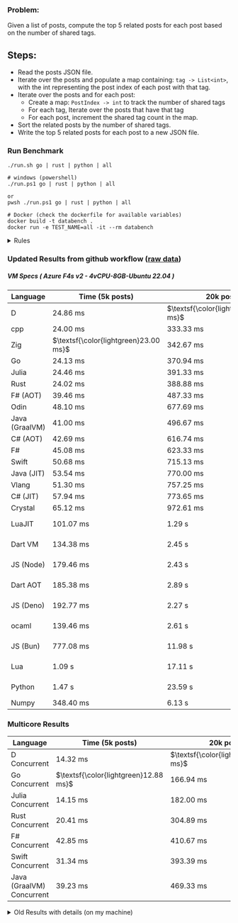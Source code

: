 ### Problem:

Given a list of posts, compute the top 5 related posts for each post based on the number of shared tags.

## Steps:

-   Read the posts JSON file.
-   Iterate over the posts and populate a map containing: `tag -> List<int>`, with the int representing the post index of each post with that tag.
-   Iterate over the posts and for each post:
    -   Create a map: `PostIndex -> int` to track the number of shared tags
    -   For each tag, Iterate over the posts that have that tag
    -   For each post, increment the shared tag count in the map.
-   Sort the related posts by the number of shared tags.
-   Write the top 5 related posts for each post to a new JSON file.

### Run Benchmark

```
./run.sh go | rust | python | all

# windows (powershell)
./run.ps1 go | rust | python | all

or
pwsh ./run.ps1 go | rust | python | all

# Docker (check the dockerfile for available variables)
docker build -t databench .
docker run -e TEST_NAME=all -it --rm databench
```

<details>
<summary> Rules </summary>

<h3>No:</h3>

-   FFI (including assembly inlining)
-   Unsafe code blocks
-   Custom benchmarking
-   Disabling runtime checks (bounds etc)
-   Specific hardware targeting
-   SIMD for single threaded solutions
-   Hardcoding number of posts
-   Lazy evaluation (Unless results are computed at runtime and timed)
-   Computation Caching

<h3>Must:</h3>

-   Support up to 100,000 posts
-   Parse json at runtime
-   Support up to 100 tags
-   Use a stable release of the compiler/runtime
-   Represent tags as strings
-   Be production ready
-   Use general purpose datastructures (not tailored for this benchmark)
</details>

### Updated Results from github workflow ([raw data](https://github.com/jinyus/related_post_gen/blob/main/raw_results.md))

##### VM Specs ( Azure F4s v2 - 4vCPU-8GB-Ubuntu 22.04 )

| Language       | Time (5k posts)                       | 20k posts                              | 60k posts                           | Total    |
| -------------- | ------------------------------------- | -------------------------------------- | ----------------------------------- | -------- |
| D | 24.86 ms | $\textsf{\color{lightgreen}315.19 ms}$ | $\textsf{\color{lightgreen}2.72 s}$ | 3.06 s |
| cpp | 24.00 ms | 333.33 ms | 2.94 s | 3.30 s |
| Zig | $\textsf{\color{lightgreen}23.00 ms}$ | 342.67 ms | 3.02 s | 3.38 s |
| Go | 24.13 ms | 370.94 ms | 3.28 s | 3.67 s |
| Julia | 24.46 ms | 391.33 ms | 3.44 s | 3.86 s |
| Rust | 24.02 ms | 388.88 ms | 3.45 s | 3.86 s |
| F# (AOT) | 39.46 ms | 487.33 ms | 5.18 s | 5.71 s |
| Odin | 48.10 ms | 677.69 ms | 5.09 s | 5.81 s |
| Java (GraalVM) | 41.00 ms | 496.67 ms | 5.29 s | 5.83 s |
| C# (AOT) | 42.69 ms | 616.74 ms | 5.41 s | 6.07 s |
| F# | 45.08 ms | 623.33 ms | 5.50 s | 6.17 s |
| Swift | 50.68 ms | 715.13 ms | 6.20 s | 6.97 s |
| Java (JIT) | 53.54 ms | 770.00 ms | 6.45 s | 7.27 s |
| Vlang | 51.30 ms | 757.25 ms | 6.67 s | 7.47 s |
| C# (JIT) | 57.94 ms | 773.65 ms | 6.77 s | 7.60 s |
| Crystal | 65.12 ms | 972.61 ms | 8.66 s | 9.69 s |
| LuaJIT | 101.07 ms | 1.29 s | 11.58 s | 12.97 s |
| Dart VM | 134.38 ms | 2.45 s | 21.05 s | 23.64 s |
| JS (Node) | 179.46 ms | 2.43 s | 24.54 s | 27.15 s |
| Dart AOT | 185.38 ms | 2.89 s | 25.79 s | 28.86 s |
| JS (Deno) | 192.77 ms | 2.27 s | 34.20 s | 36.66 s |
| ocaml | 139.46 ms | 2.61 s | 34.03 s | 36.78 s |
| JS (Bun) | 777.08 ms | 11.98 s | 107.67 s | 120.43 s |
| Lua | 1.09 s | 17.11 s | 152.70 s | 170.90 s |
| Python | 1.47 s | 23.59 s | 215.51 s | 240.57 s |
| Numpy | 348.40 ms | 6.13 s | OOM | N/A |

### Multicore Results

| Language       | Time (5k posts) | 20k posts        | 60k posts        | Total     |
| -------------- | --------------- | ---------------- | ---------------- | --------- |
| D Concurrent | 14.32 ms | $\textsf{\color{lightgreen}144.69 ms}$ | $\textsf{\color{lightgreen}1.16 s}$ | 1.32 s |
| Go Concurrent | $\textsf{\color{lightgreen}12.88 ms}$ | 166.94 ms | 1.42 s | 1.60 s |
| Julia Concurrent | 14.15 ms | 182.00 ms | 1.58 s | 1.78 s |
| Rust Concurrent | 20.41 ms | 304.89 ms | 2.72 s | 3.05 s |
| F# Concurrent | 42.85 ms | 410.67 ms | 3.35 s | 3.81 s |
| Swift Concurrent | 31.34 ms | 393.39 ms | 3.45 s | 3.87 s |
| Java (GraalVM) Concurrent | 39.23 ms | 469.33 ms | 5.30 s | 5.81 s |

<details>
<summary> Old Results with details (on my machine) </summary>

| Language   | Processing Time | Total (+ I/O) | Details                                                                                                                                                                                                                                                                                         |
| ---------- | --------------- | ------------- | ----------------------------------------------------------------------------------------------------------------------------------------------------------------------------------------------------------------------------------------------------------------------------------------------- |
| Rust       | -               | 4.5s          | Initial                                                                                                                                                                                                                                                                                         |
| Rust v2    | -               | 2.60s         | Replace std HashMap with fxHashMap by [phazer99](https://www.reddit.com/r/rust/comments/16plgok/comment/k1rtr4x/?utm_source=share&utm_medium=web2x&context=3)                                                                                                                                   |
| Rust v3    | -               | 1.28s         | Preallocate and reuse map and unstable sort by [vdrmn](https://www.reddit.com/r/rust/comments/16plgok/comment/k1rzo7g/?utm_source=share&utm_medium=web2x&context=3) and [Darksonn](https://www.reddit.com/r/rust/comments/16plgok/comment/k1rzwdx/?utm_source=share&utm_medium=web2x&context=3) |
| Rust v4    | -               | 0.13s         | Use Post index as key instead of Pointer and Binary Heap by [RB5009](https://www.reddit.com/r/rust/comments/16plgok/comment/k1s5ea0/?utm_source=share&utm_medium=web2x&context=3)                                                                                                               |
| Rust v5    | 38ms            | 52ms          | Rm hashing from loop and use vec[count] instead of map[index]count by RB5009                                                                                                                                                                                                                    |
| Rust v6    | 23ms            | 36ms          | Optimized Binary Heap Ops by [scottlamb](https://github.com/jinyus/related_post_gen/pull/12)                                                                                                                                                                                                    |
| Rust Rayon | 9ms             | 22ms          | Parallelize by [masmullin2000](https://github.com/jinyus/related_post_gen/pull/4)                                                                                                                                                                                                               |
| Rust Rayon | 8ms             | 22ms          | Remove comparison out of hot loop                                                                                                                                                                                                                                                               |
| ⠀          | ⠀               | ⠀             | ⠀                                                                                                                                                                                                                                                                                               |
| Go         | -               | 1.5s          | Initial                                                                                                                                                                                                                                                                                         |
| Go v2      | -               | 80ms          | Add rust optimizations                                                                                                                                                                                                                                                                          |
| Go v3      | 56ms            | 70ms          | Use goccy/go-json                                                                                                                                                                                                                                                                               |
| Go v3      | 34ms            | 55ms          | Use generic binaryheap by [DrBlury](https://github.com/jinyus/related_post_gen/pull/7)                                                                                                                                                                                                          |
| Go v4      | 26ms            | 50ms          | Replace binary heap with custom priority queue                                                                                                                                                                                                                                                  |
| Go v5      | 20ms            | 43ms          | Remove comparison out of hot loop                                                                                                                                                                                                                                                               |
| Go Con     | 10ms            | 33ms          | Go concurrency by [tirprox](https://github.com/jinyus/related_post_gen/pull/17) and [DrBlury](https://github.com/jinyus/related_post_gen/pull/8)                                                                                                                                                |
| Go Con v2  | 5ms             | 29ms          | Use arena, use waitgroup, rm binheap by [DrBlury](https://github.com/jinyus/related_post_gen/pull/20)                                                                                                                                                                                           |
| ⠀          | ⠀               | ⠀             | ⠀                                                                                                                                                                                                                                                                                               |
| Python     | -               | 7.81s         | Initial                                                                                                                                                                                                                                                                                         |
| Python v2  | 1.35s           | 1.53s         | Add rust optimizations by [dave-andersen](https://github.com/jinyus/related_post_gen/pull/10)                                                                                                                                                                                                   |
| Numpy      | 0.57s           | 0.85s         | Numpy implementation by [Copper280z](https://github.com/jinyus/related_post_gen/pull/11)                                                                                                                                                                                                        |
| ⠀          | ⠀               | ⠀             | ⠀                                                                                                                                                                                                                                                                                               |
| Crystal    | 50ms            | 96ms          | Inital w/ previous optimizations                                                                                                                                                                                                                                                                |
| Crystal v2 | 33ms            | 72ms          | Replace binary heap with custom priority queue                                                                                                                                                                                                                                                  |
| ⠀          | ⠀               | ⠀             | ⠀                                                                                                                                                                                                                                                                                               |
| Odin       | 110ms           | 397ms         | Ported from golang code                                                                                                                                                                                                                                                                         |
| Odin v2    | 104ms           | 404ms         | Remove comparison out of hot loop                                                                                                                                                                                                                                                               |
| ⠀          | ⠀               | ⠀             | ⠀                                                                                                                                                                                                                                                                                               |
| Dart VM    | 125ms           | 530ms         | Ported from golang code                                                                                                                                                                                                                                                                         |
| Dart bin   | 274ms           | 360ms         | Compiled executable                                                                                                                                                                                                                                                                             |
| ⠀          | ⠀               | ⠀             | ⠀                                                                                                                                                                                                                                                                                               |
| Vlang      | 339ms           | 560ms         | Ported from golang code                                                                                                                                                                                                                                                                         |
| ⠀          | ⠀               | ⠀             | ⠀                                                                                                                                                                                                                                                                                               |
| Zig        | 80ms            | 110ms         | Provided by [akhildevelops](https://github.com/jinyus/related_post_gen/pull/30)                                                                                                                                                                                                                 |

</details>
